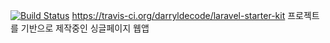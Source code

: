 [![Build Status](https://travis-ci.org/darryldecode/laravel-starter-kit.svg?branch=master)](https://travis-ci.org/darryldecode/laravel-starter-kit) https://travis-ci.org/darryldecode/laravel-starter-kit 프로젝트를 기반으로 제작중인 싱글페이지 웹앱
